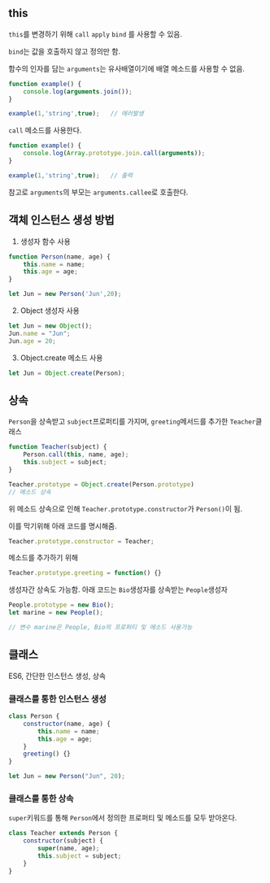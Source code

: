 ## this

`this`를 변경하기 위해 `call` `apply` `bind` 를 사용할 수 있음.

`bind`는 값을 호출하지 않고 정의만 함.

함수의 인자를 담는 `arguments`는 유사배열이기에 배열 메소드를 사용할 수 없음.

```javascript
function example() {
    console.log(arguments.join());
} 

example(1,'string',true);   // 에러발생
```
`call` 메소드를 사용한다.
```javascript
function example() {
    console.log(Array.prototype.join.call(arguments));
}

example(1,'string',true);   // 출력
```

참고로 `arguments`의 부모는 `arguments.callee`로 호출한다.

## 객체 인스턴스 생성 방법

1. 생성자 함수 사용

```javascript
function Person(name, age) {
    this.name = name;
    this.age = age;
}

let Jun = new Person('Jun',20);
```
2. Object 생성자 사용

```javascript
let Jun = new Object();
Jun.name = "Jun";
Jun.age = 20;
```
3. Object.create 메소드 사용

```javascript
let Jun = Object.create(Person);
```

## 상속

`Person`을 상속받고 `subject`프로퍼티를 가지며, `greeting`메서드를 추가한 `Teacher`클래스

```javascript
function Teacher(subject) {
    Person.call(this, name, age);
    this.subject = subject;
}

Teacher.prototype = Object.create(Person.prototype)
// 메소드 상속
```
위 메소드 상속으로 인해 `Teacher.prototype.constructor`가 `Person()`이 됨.

이를 막기위해 아래 코드를 명시해줌.
```javascript
Teacher.prototype.constructor = Teacher; 
```

메소드를 추가하기 위해
```javascript
Teacher.prototype.greeting = function() {}
```

생성자간 상속도 가능함. 아래 코드는 `Bio`생성자를 상속받는 `People`생성자
```javascript
People.prototype = new Bio();
let marine = new People();

// 변수 marine은 People, Bio의 프로퍼티 및 메소드 사용가능
```

## 클래스

ES6, 간단한 인스턴스 생성, 상속

### 클래스를 통한 인스턴스 생성

```javascript
class Person {
    constructor(name, age) {
        this.name = name;
        this.age = age;
    }
    greeting() {}
}

let Jun = new Person("Jun", 20);
```

### 클래스를 통한 상속

`super`키워드를 통해 `Person`에서 정의한 프로퍼티 및 메소드를 모두 받아온다.

```javascript
class Teacher extends Person {
    constructor(subject) {
        super(name, age);
        this.subject = subject;
    }
}
```





